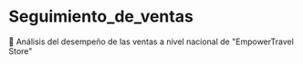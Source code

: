 # Seguimiento_de_ventas
🛒 Análisis del desempeño de las ventas a nivel nacional de "EmpowerTravel Store" 

